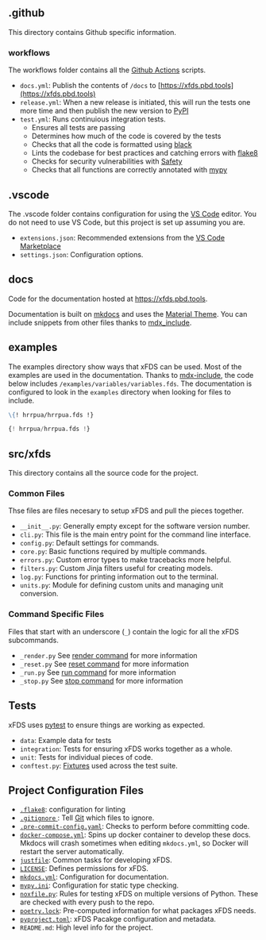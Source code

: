 ## .github

This directory contains Github specific information.

### workflows

The workflows folder contains all the [Github Actions](https://github.com/features/actions) scripts.

- `docs.yml`: Publish the contents of `/docs` to [https://xfds.pbd.tools](https://xfds.pbd.tools)
- `release.yml`: When a new release is initiated, this will run the tests one more time and then publish the new version to [PyPI](https://pypi.org/project/xfds/)
- `test.yml`: Runs continuious integration tests.
    - Ensures all tests are passing
    - Determines how much of the code is covered by the tests
    - Checks that all the code is formatted using [black](https://github.com/psf/black)
    - Lints the codebase for best practices and catching errors with [flake8](https://flake8.pycqa.org/en/latest/)
    - Checks for security vulnerabilities with [Safety](https://github.com/pyupio/safety)
    - Checks that all functions are correctly annotated with [mypy](http://mypy-lang.org/)

## .vscode

The .vscode folder contains configuration for using the [VS Code](https://code.visualstudio.com/) editor. You do not need to use VS Code, but this project is set up assuming you are.

- `extensions.json`: Recommended extensions from the [VS Code Marketplace](https://marketplace.visualstudio.com/vscode)
- `settings.json`: Configuration options.

## docs

Code for the documentation hosted at https://xfds.pbd.tools.

Documentation is built on [mkdocs](https://www.mkdocs.org/) and uses the [Material Theme](https://squidfunk.github.io/mkdocs-material/). You can include snippets from other files thanks to [mdx_include](https://github.com/neurobin/mdx_include).

## examples

The examples directory show ways that xFDS can be used. Most of the examples are used in the documentation. Thanks to [mdx-include](https://pypi.org/project/mdx-include/), the code below includes `/examples/variables/variables.fds`. The documentation is configured to look in the `examples` directory when looking for files to include.

```markdown title="mdx_include syntax"
\{! hrrpua/hrrpua.fds !}
```

```python title="included file"
{! hrrpua/hrrpua.fds !}
```

## src/xfds

This directory contains all the source code for the project.

### Common Files

Thse files are files necesary to setup xFDS and pull the pieces together.

- `__init__.py`: Generally empty except for the software version number.
- `cli.py`: This file is the main entry point for the command line interface.
- `config.py`: Default settings for commands.
- `core.py`: Basic functions required by multiple commands.
- `errors.py`: Custom error types to make tracebacks more helpful.
- `filters.py`: Custom Jinja filters useful for creating models.
- `log.py`: Functions for printing information out to the terminal.
- `units.py`: Module for defining custom units and managing unit conversion.

### Command Specific Files

Files that start with an underscore (`_`) contain the logic for all the xFDS subcommands.

- `_render.py` See [render command](/commands/render) for more information
- `_reset.py` See [reset command](/commands/reset) for more information
- `_run.py` See [run command](/commands/run) for more information
- `_stop.py` See [stop command](/commands/stop) for more information

## Tests

xFDS uses [pytest](https://docs.pytest.org/) to ensure things are working as expected.

- `data`: Example data for tests
- `integration`: Tests for ensuring xFDS works together as a whole.
- `unit`: Tests for individual pieces of code.
- `conftest.py`: [Fixtures](https://docs.pytest.org/en/7.1.x/how-to/fixtures.html) used across the test suite.

## Project Configuration Files

- [`.flake8`](https://flake8.pycqa.org/en/latest/): configuration for linting
- [`.gitignore` ](https://git-scm.com/docs/gitignore): Tell [Git](https://git-scm.com) which files to ignore.
- [`.pre-commit-config.yaml`](https://pre-commit.com/): Checks to perform before committing code.
- [`docker-compose.yml`](https://docs.docker.com/compose/): Spins up docker container to develop these docs. Mkdocs will crash sometimes when editing `mkdocs.yml`, so Docker will restart the server automatically.
- [`justfile`](https://github.com/casey/just): Common tasks for developing xFDS.
- [`LICENSE`](https://opensource.org/licenses/MIT): Defines permissions for xFDS.
- [`mkdocs.yml`](https://www.mkdocs.org/): Configuration for documentation.
- [`mypy.ini`](http://mypy-lang.org/): Configuration for static type checking.
- [`noxfile.py`](https://nox.thea.codes/en/stable/): Rules for testing xFDS on multiple versions of Python. These are checked with every push to the repo.
- [`poetry.lock`](https://python-poetry.org/): Pre-computed information for what packages xFDS needs.
- [`pyproject.toml`](https://pip.pypa.io/en/stable/reference/build-system/pyproject-toml/): xFDS Pacakge configuration and metadata.
- `README.md`: High level info for the project.

